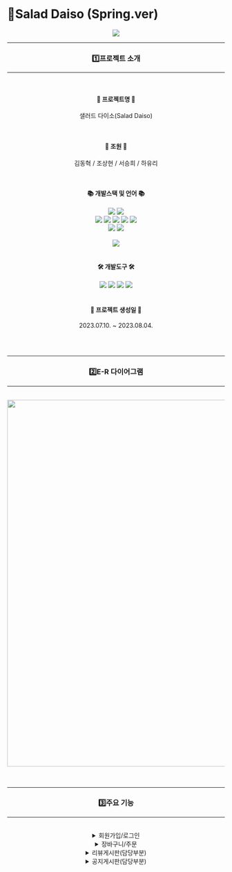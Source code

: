 # 🥗Salad Daiso (Spring.ver)

<div align='center'>
  <img src="https://capsule-render.vercel.app/api?type=waving&color=0:4ECA8C,100:ADFF2F&height=200&section=header&text=Team&nbsp;project&nbsp;(Spring.ver)&fontSize=40&fontAlignY=38" />
</div>

<div align='center'>
  <hr/><h3>1️⃣프로젝트 소개</h3><hr/>
  <br/>
  <h4>🥗 프로젝트명 🥗</h4>
  <p>샐러드 다이소(Salad Daiso)</p>
  <br/>
  <h4>🌟 조원 🌟</h4>
  <p>김동혁 / 조상현 / 서승희 / 하유리</p>
</div>
<br/>

<div align='center'>
    <h4>📚 개발스택 및 언어 📚</h4>
    <div>
      <div align="center">
        <img src="https://img.shields.io/badge/Spring-6DB33F?style=flat&logo=Spring&logoColor=white" />
        <img src="https://img.shields.io/badge/Bootstrap-7952B3?style=flat&logo=Bootstrap&logoColor=white" />
        <br/>
      	<img src="https://img.shields.io/badge/Java-007396?style=flat&logo=Conda-Forge&logoColor=white" />
      	<img src="https://img.shields.io/badge/JavaScript-F7DF1E?style=flat&logo=JavaScript&logoColor=white" />
      	<img src="https://img.shields.io/badge/jQuery-0769AD?style=flat&logo=jQuery&logoColor=white" />
        <img src="https://img.shields.io/badge/HTML5-E34F26?style=flat&logo=HTML5&logoColor=white" />
      	<img src="https://img.shields.io/badge/CSS3-1572B6?style=flat&logo=CSS3&logoColor=white" />
        <br/>
        <img src="https://img.shields.io/badge/Mybatis-000000?style=flat&logo=Fluentd&logoColor=white" />
      	<img src="https://img.shields.io/badge/Oracle-F80000?style=flat&logo=Oracle&logoColor=white" />      	
      </div>
      <br/>
      <div align='center'>
        <img src="https://github-readme-stats.vercel.app/api/top-langs/?username=hayuri90&layout=compact">
      </div>
    </div>
    <br/>
    <h4>🛠 개발도구 🛠</h4>
    <img src="https://img.shields.io/badge/Eclipse%20IDE-2C2255?style=flat&logo=EclipseIDE&logoColor=white" />
    <img src="https://img.shields.io/badge/Tomcat-F8DC75?style=flat&logo=ApacheTomcat&logoColor=white" />
    <img src="https://img.shields.io/badge/GitHub-181717?style=flat&logo=GitHub&logoColor=white" />
    <img src="https://img.shields.io/badge/Notion-333317?style=flat&logo=Notion&logoColor=white" />
</div>
<br/>

<div align='center'>
  <h4>📆 프로젝트 생성일 📆</h4>
  <p>2023.07.10. ~ 2023.08.04.</p>
</div>
<br/><br/>

<div align='center'>
  <hr/><h3>2️⃣E-R 다이어그램</h3><hr/>
  <br/>
  <img src="https://github.com/hayuri90/saladdaiso/assets/121767145/fb143583-1039-4ceb-89cb-73ad64355df3" width="850">
</div>
<br/><br/>

<div align='center'>
  <hr/><h3>3️⃣주요 기능</h3><hr/>
  <br/>
  <details>
    <summary>회원가입/로그인</summary>
    <div markdown="1">
      <br/>
      <img src="https://img.shields.io/badge/회원가입(문자메시지 인증)-FFFF00?style=flat" /><br/>
      <img src="https://github.com/hayuri90/saladdaiso/assets/121767145/47f2239e-2d4d-4e9c-a100-233ef65d9f97" width="850">
      <br/><br/><br/>
      <img src="https://img.shields.io/badge/로그인-FFFF00?style=flat" /><br/>
      <img src="https://github.com/hayuri90/saladdaiso/assets/121767145/0cfdefb9-6e43-4739-a088-274c8b58800a" width="850">
    </div>
    <br/><br/>
  </details>
  <details>
    <summary>장바구니/주문</summary>
    <div markdown="1">
      <br/>
      <img src="https://img.shields.io/badge/세트상품 담기-FFFF00?style=flat" /><br/>
      <img src="https://github.com/hayuri90/saladdaiso/assets/121767145/89b6eb0c-f030-4881-aa15-897f437446b7" width="850">
      <br/><br/><br/>
      <img src="https://img.shields.io/badge/개별재료 담기/장바구니-FFFF00?style=flat" /><br/>
      <img src="https://github.com/startDev01/Salad/assets/97159362/c2f27482-c738-4ba2-8cb3-29364e74c0a1" width="850">
      <br/><br/><br/>
      <img src="https://img.shields.io/badge/주문/주문내역 확인-FFFF00?style=flat" /><br/>
      <img src="https://github.com/startDev01/Salad/assets/97159362/6a70a94b-f8df-4129-a41c-25f44ac82ac7" width="850"><br/>
    </div>
    <br/><br/>
  </details>
  <details>
    <summary>리뷰게시판(담당부분)</summary>
    <div markdown="1">
      <br/>
      <img src="https://img.shields.io/badge/게시물 작성(첨부파일 업로드)-FFFF00?style=flat" /><br/>
      <img src="https://github.com/hayuri90/saladdaiso/assets/121767145/272fa652-362a-4101-bba2-c89bbd30bc95" width="850">
      <br/><br/><br/>
      <img src="https://img.shields.io/badge/첨부파일 다운로드-FFFF00?style=flat" /><br/>
      <img src="https://github.com/hayuri90/saladdaiso/assets/121767145/c8720372-a4bc-4fc6-85a7-977f398743de" width="850">
      <br/><br/><br/>
      <img src="https://img.shields.io/badge/답글 작성/계층형게시판-FFFF00?style=flat" /><br/>
      <img src="https://github.com/hayuri90/saladdaiso/assets/121767145/cb522b72-ec7d-467e-94cd-48b9da4d95bc" width="850">
      <br/><br/><br/>
      <img src="https://img.shields.io/badge/게시물 수정-FFFF00?style=flat" /><br/>
      <img src="https://github.com/hayuri90/saladdaiso/assets/121767145/e80cb37e-39af-4f77-8a6e-82fa3965fc21" width="850">
      <br/><br/><br/>
      <img src="https://img.shields.io/badge/게시물 삭제-FFFF00?style=flat" /><br/>
      <img src="https://github.com/hayuri90/saladdaiso/assets/121767145/b5513245-edc5-4d22-9e61-6a6c8952d14f" width="850">
      <br/><br/><br/>
      <img src="https://img.shields.io/badge/페이징-FFFF00?style=flat" /><br/>
      <img src="https://github.com/hayuri90/saladdaiso/assets/121767145/b9993f2d-744e-40ec-bcc7-e5c98797aa5c" width="850">
      <br/><br/><br/>
      <img src="https://img.shields.io/badge/검색 기능-FFFF00?style=flat" /><br/>
      <img src="https://blog.kakaocdn.net/dn/OCXyT/btsykmKaIY2/GI9uK6h2i4gDV8PgFlAjb0/img.gif" width="850">
      <br/><br/><br/>
      <img src="https://img.shields.io/badge/댓글 기능-FFFF00?style=flat" /><br/>
      <img src="https://github.com/hayuri90/saladdaiso/assets/121767145/7a20cab6-e215-48f6-ad78-caced0a8a3c8" width="850">      
    </div>
    <br/><br/>
  </details>
  <details>
    <summary>공지게시판(담당부분)</summary>
    <div markdown="1">
      <br/>
      <img src="https://img.shields.io/badge/게시물 작성(첨부파일 업로드)-FFFF00?style=flat" /><br/>
      <img src="https://github.com/hayuri90/saladdaiso/assets/121767145/a5044849-6eda-41f8-aaf3-41f156f298ac" width="850">
      <br/><br/><br/>
      <img src="https://img.shields.io/badge/게시물 수정/삭제-FFFF00?style=flat" /><br/>
      <img src="https://github.com/hayuri90/saladdaiso/assets/121767145/b7530a69-27a8-4505-a3ae-d6edce203a70" width="850">
      <img src="https://github.com/hayuri90/saladdaiso/assets/121767145/64c5e02b-2ba2-47d1-8696-7015ca9bef9d" width="850">
      <br/><br/><br/>
      <img src="https://img.shields.io/badge/페이징-FFFF00?style=flat" /><br/>
      <img src="https://github.com/hayuri90/saladdaiso/assets/121767145/10f52bc6-a8d9-4cba-90b0-4bf99c00763f" width="850">
    </div>
    <br/><br/>
  </details>
  <br/><br/><br/>
</div>